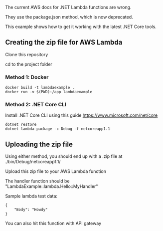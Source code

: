 The current AWS docs for .NET Lambda functions are wrong. 

They use the package.json method, which is now deprecated.

This example shows how to get it working with the latest .NET Core tools.

## Creating the zip file for AWS Lambda

Clone this repository

cd to the project folder

### Method 1: Docker

```
docker build -t lambdaexample .
docker run -v $(PWD):/app lambdaexample
```

### Method 2: .NET Core CLI
Install .NET Core CLI using this guide https://www.microsoft.com/net/core

```
dotnet restore
dotnet lambda package -c Debug -f netcoreapp1.1
```

## Uploading the zip file

Using either method, you should end up with a .zip file at ./bin/Debug/netcoreapp1.1/

Upload this zip file to your AWS Lambda function

The handler function should be "LambdaExample::lambda.Hello::MyHandler"

Sample lambda test data:

```
{
    "Body": "Howdy"
}
```

You can also hit this function with API gateway